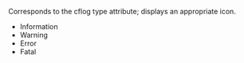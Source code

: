 Corresponds to the cflog type attribute; displays an
appropriate icon.

- Information
- Warning
- Error
- Fatal